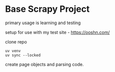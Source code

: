 # Base Scrapy Project

primary usage is learning and testing

setup for use with my test site - https://ooshn.com/

clone repo

```
uv venv
uv sync --locked
```

create page objects and parsing code.

